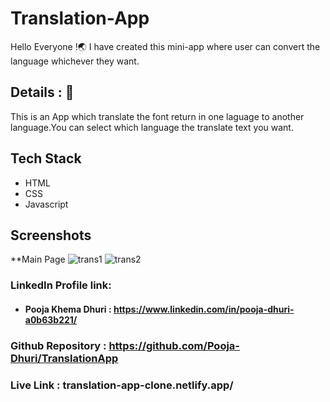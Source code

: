 


# Translation-App

Hello Everyone !🌏 I have created this mini-app where user can convert the language whichever they want.


## Details : 🔭

This is an App which translate the font return in one laguage to another language.You can select which language the translate text you want.

## Tech Stack
- HTML
- CSS
- Javascript


## Screenshots

**Main Page
![trans1](https://user-images.githubusercontent.com/101567232/188797964-d30f6819-81aa-4c1a-ba12-465763d66be3.PNG)
![trans2](https://user-images.githubusercontent.com/101567232/188797860-0106ec33-486c-47c4-89b9-b1daff2064fe.PNG)


### LinkedIn Profile link:
- #### Pooja Khema Dhuri : https://www.linkedin.com/in/pooja-dhuri-a0b63b221/


### Github Repository : https://github.com/Pooja-Dhuri/TranslationApp
### Live Link : translation-app-clone.netlify.app/


